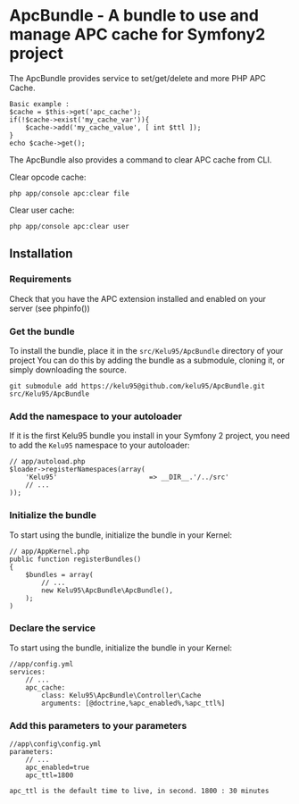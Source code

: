 ApcBundle - A bundle to use and manage APC cache for Symfony2 project
=====================================================================

The ApcBundle provides service to set/get/delete and more PHP APC Cache.

	Basic example :	
	$cache = $this->get('apc_cache');
	if(!$cache->exist('my_cache_var')){
		$cache->add('my_cache_value', [ int $ttl ]);
	}
	echo $cache->get();


The ApcBundle also provides a command to clear APC cache from CLI.

Clear opcode cache:
	
	php app/console apc:clear file

Clear user cache:
	
	php app/console apc:clear user


## Installation

### Requirements

Check that you have the APC extension installed and enabled on your server (see phpinfo())

### Get the bundle

To install the bundle, place it in the `src/Kelu95/ApcBundle` directory of your project
You can do this by adding the bundle as a submodule, cloning it, or simply downloading the source.

    git submodule add https://kelu95@github.com/kelu95/ApcBundle.git src/Kelu95/ApcBundle

### Add the namespace to your autoloader

If it is the first Kelu95 bundle you install in your Symfony 2 project, you
need to add the `Kelu95` namespace to your autoloader:

    // app/autoload.php
    $loader->registerNamespaces(array(
        'Kelu95'                       => __DIR__.'/../src'
        // ...
    ));

### Initialize the bundle

To start using the bundle, initialize the bundle in your Kernel:
	
	// app/AppKernel.php
    public function registerBundles()
    {
        $bundles = array(
            // ...
            new Kelu95\ApcBundle\ApcBundle(),
        );
    )

### Declare the service

To start using the bundle, initialize the bundle in your Kernel:
	
	//app/config.yml
	services: 
		// ...
	    apc_cache:
	        class: Kelu95\ApcBundle\Controller\Cache
	        arguments: [@doctrine,%apc_enabled%,%apc_ttl%]


### Add this parameters to your parameters
	
	//app\config\config.yml
	parameters:
		// ...
		apc_enabled=true
    	apc_ttl=1800 

	apc_ttl is the default time to live, in second. 1800 : 30 minutes
